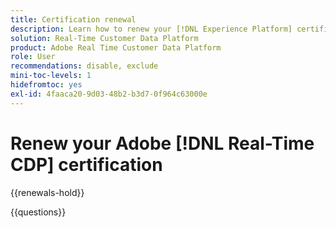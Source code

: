 ```yaml
---
title: Certification renewal
description: Learn how to renew your [!DNL Experience Platform] certification in [!DNL Real-Time Customer Data Platform].
solution: Real-Time Customer Data Platform
product: Adobe Real Time Customer Data Platform
role: User
recommendations: disable, exclude
mini-toc-levels: 1
hidefromtoc: yes
exl-id: 4faaca20-9d03-48b2-b3d7-0f964c63000e
---
```

# Renew your Adobe [!DNL Real-Time CDP] certification

{{renewals-hold}}

<!--

Your Adobe certification is valid for two years. If you are nearing this two-year mark, it's time to renew your certification to keep it active. 

First, select the appropriate level on the tab below (Professional, Expert, or Master). Then carefully review what you'll need to do to renew your certification. 
 
Be sure that you provide ample time to complete all the requirements before your certification expires. 
 
It's important to note that if your certification expires, you'll have to retake the certification exam, which is NOT free of charge. 

>[!IMPORTANT]
>
>**Log in first:** The following links will function **only** after a **successful login** to the [Adobe Credential Management System](https://www.certmetrics.com/adobe){target="_blank"}.
>
><br>
>
>**To share a link:** If you would like to share the link to a renewal exam or assessment with a colleague, please link to the overall exam renewal page,  not the URL of the exam itself, to avoid login issues.

>[!BEGINTABS]

>[!TAB Professional]

+++Adobe [!DNL Real-Time CDP] Business Practitioner Professional

## You should have the following **active** certification:

* Adobe [!DNL Real-Time CDP] Business Practitioner Professional

## Instructions for renewing your certification:

* **Step 1**: Successfully log in to [Adobe Credential Management System](https://www.certmetrics.com/adobe){target="_blank"}, then return to this page
* **Step 2**: Review the exam objectives and resources
* **Step 3**: Take and pass the exam

## Get ready

**Exam details:**

* Level: Professional (0-12 months' experience)
* Passing Score: 29/38
* Time: 76 minutes
* Delivery: On-demand / non-proctored
* Available languages: English
* Cost: FREE
* Exam ID: AD5-E845 Adobe [!DNL Real-Time CDP] Business Practitioner Professional

**Scope and objectives:**

Section 1: Segments and Activation 11%

* Create segment and activate to destination
* Configure new destinations
* Apply concepts required to target identities in destinations
* Identify attribute mappings and scheduling of segments to destination

Section 2: Privacy and Data Governance 8%

* Demonstrate an understanding of DULE policies and their impacts on data availability at destinations
* Ensure privacy and data compliance measures are followed

Section 3: Business Analysis 12%

* Identify use cases which tie back to business KPIs
* Perform data analysis on customer segments in platform
* Demonstrate an understanding of data flow concepts

Section 4: Schemas and Profiles 7%

* Demonstrate an understanding of Adobe Experience Platform concepts
* Use profile features

## Get prepped

You are not required to complete training before taking the exam, and training alone will not provide you with the knowledge and skills required to pass the exam. A combination of training and successful, on-the-job experience are critical to providing you with the repository needed to pass the exam.

Here are some suggested resources to help you prepare:

**Section 1**

* [Segment Builder UI guide](https://experienceleague.adobe.com/docs/experience-platform/segmentation/ui/segment-builder.html){target="_blank"}
* [Activate audiences to streaming destinations](https://experienceleague.adobe.com/docs/experience-platform/destinations/ui/activate/activate-segment-streaming-destinations.html){target="_blank"}
* [Destination types and categories](https://experienceleague.adobe.com/docs/experience-platform/destinations/destination-types.html){target="_blank"}
* [Streaming segmentation](https://experienceleague.adobe.com/docs/experience-platform/segmentation/ui/streaming-segmentation.html){target="_blank"}
* [Guardrails for activation data](https://experienceleague.adobe.com/docs/experience-platform/destinations/guardrails.html){target="_blank"}
* [Activate audiences to batch profile export destinations](https://experienceleague.adobe.com/docs/experience-platform/destinations/ui/activate/activate-batch-profile-destinations.html){target="_blank"}
* [Destinations overview](https://experienceleague.adobe.com/docs/experience-platform/destinations/home.html){target="_blank"}
* [Identity handling in the destinations activation workflow](https://experienceleague.adobe.com/docs/experience-platform/destinations/how-destinations-work/identity-handling.html){target="_blank"}
* [Supported identities](https://experienceleague.adobe.com/docs/experience-platform/destinations/catalog/social/facebook.html#supported-identities){target="_blank"}
* [Activate audiences to batch profile export destinations](https://experienceleague.adobe.com/docs/experience-platform/destinations/ui/activate/activate-batch-profile-destinations.html){target="_blank"}
  
**Section 2**

* [Data Governance overview](https://experienceleague.adobe.com/docs/experience-platform/data-governance/home.html){target="_blank"}
* [Data Governance in Real-Time CDP](https://experienceleague.adobe.com/docs/experience-platform/rtcdp/privacy/data-governance-overview.html){target="_blank"}
* [Data usage policies overview](https://experienceleague.adobe.com/docs/experience-platform/data-governance/policies/overview.html){target="_blank"}
* [Manage data usage labels in the UI](https://experienceleague.adobe.com/docs/experience-platform/data-governance/labels/user-guide.html){target="_blank"}
* [Automatic policy enforcement](https://experienceleague.adobe.com/docs/experience-platform/data-governance/enforcement/auto-enforcement.html){target="_blank"}
* [Use the Request Builder](https://experienceleague.adobe.com/docs/experience-platform/privacy/ui/user-guide.html?lang=en#request-builder){target="_blank"}
 
**Section 3**

* [Segmentation Service overview](https://experienceleague.adobe.com/docs/experience-platform/segmentation/home.html){target="_blank"}
* [Intelligently re-engage your customers to return](https://experienceleague.adobe.com/docs/experience-platform/rtcdp/use-cases/personalization-insights-engagement/intelligent-re-engagement.html){target="_blank"}
* [Customer AI overview](https://experienceleague.adobe.com/docs/experience-platform/intelligent-services/customer-ai/overview.html){target="_blank"}
* [Create sequential audiences](https://experienceleague.adobe.com/docs/platform-learn/tutorials/audiences/create-sequential-audiences.html){target="_blank"}
* [Build a multi-entity segment](https://experienceleague.adobe.com/docs/platform-learn/getting-started-for-data-architects-and-data-engineers/build-segments.html?lang=en#build-a-multi-entity-segment){target="_blank"}
* [Streaming segmentation](https://experienceleague.adobe.com/docs/experience-platform/segmentation/ui/streaming-segmentation.html){target="_blank"}
* [Create audiences](https://experienceleague.adobe.com/docs/platform-learn/tutorials/audiences/create-audiences.html){target="_blank"}
* [Monitor dataflows for identities in the UI](https://experienceleague.adobe.com/docs/experience-platform/dataflows/ui/monitor-identities.html){target="_blank"}
* [Activate audiences to batch profile export destinations](https://experienceleague.adobe.com/docs/experience-platform/destinations/ui/activate/activate-batch-profile-destinations.html){target="_blank"}
* [Partial batch ingestion](https://experienceleague.adobe.com/docs/experience-platform/ingestion/batch/partial.html){target="_blank"}
 
**Section 4**
 
* [Export datasets to cloud storage destinations](https://experienceleague.adobe.com/docs/experience-platform/destinations/ui/activate/export-datasets.html){target="_blank"}
* [Event forwarding overview](https://experienceleague.adobe.com/docs/experience-platform/tags/event-forwarding/overview.html){target="_blank"}
* [Identity Service overview](https://experienceleague.adobe.com/docs/experience-platform/identity/home.html){target="_blank"}
* [Merge policies overview](https://experienceleague.adobe.com/docs/experience-platform/profile/merge-policies/overview.html){target="_blank"}
* [Real-Time Customer Profile UI guide](https://experienceleague.adobe.com/docs/experience-platform/profile/ui/user-guide.html){target="_blank"}
* [Profiles dashboard](https://experienceleague.adobe.com/docs/experience-platform/dashboards/guides/profiles.html){target="_blank"}
* [Browse profiles in Real-Time Customer Data Platform](https://experienceleague.adobe.com/docs/experience-platform/rtcdp/profile/profile-browse.html){target="_blank"}

## Renew your certification

Ensure that you have followed step 1 above, and successfully logged in to [Adobe Credential Management System](https://www.certmetrics.com/adobe){target="_blank"} first. Then, to renew your certification, click on the button below.

[!BADGE Take the Adobe [!DNL Real-Time CDP] Business Practitioner Professional Renewal Exam AD5-E845]{type=Informative url="https://www.certmetrics.com/adobe/candidate/caveon_sso_adobe.aspx?ssoLogin=true&eid=AD5-E845 newtab=true"} 

>[!NOTE]
>
>This exam is free, open book, and un-proctored. You may take the exam up to three times. If you are unsuccessful after the third attempt, you must wait **30 days** to try again. Failure to comply might result in your certification being revoked.

+++

>[!ENDTABS]

## Questions

View the certification [FAQ](https://experienceleague.adobe.com/docs/certification/certification/faq.html){target="_blank"}.

Additional questions? [Contact us](mailto:certif@adobe.com).

-->

{{questions}}
